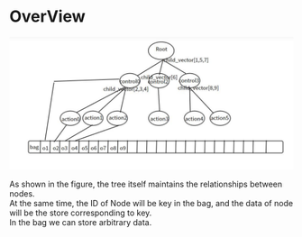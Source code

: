 # OverView

![alt tree storage](./.images/tree.jpg)

As shown in the figure, the tree itself maintains the relationships between nodes.  
At the same time, the ID of Node will be key in the bag, and the data of node will be the store corresponding to key.  
In the bag we can store arbitrary data. 

